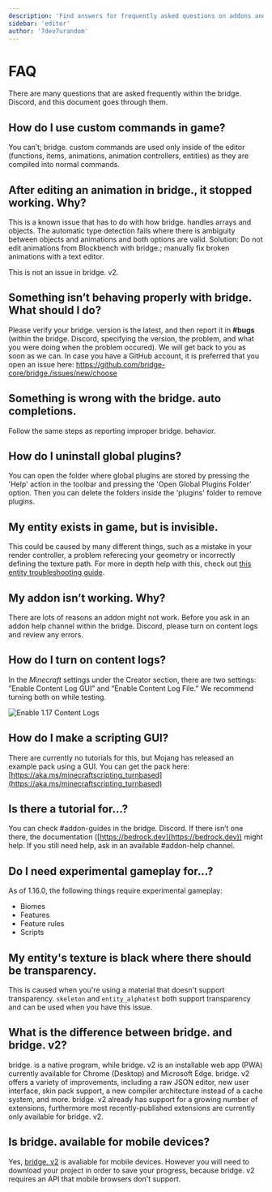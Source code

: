 ```yaml
---
description: 'Find answers for frequently asked questions on addons and bridge.'
sidebar: 'editor'
author: '7dev7urandom'
---
```


# FAQ

There are many questions that are asked frequently within the bridge. Discord, and this document goes through them.

## How do I use custom commands in game?

You can’t; bridge. custom commands are used only inside of the editor (functions, items, animations, animation controllers, entities) as they are compiled into normal
commands.

## After editing an animation in bridge., it stopped working. Why?

This is a known issue that has to do with how bridge. handles arrays and objects. The automatic type detection fails where there is ambiguity between objects and
animations and both options are valid. Solution: Do not edit animations from Blockbench with bridge.; manually fix broken animations with a text editor.

This is not an issue in bridge. v2.

## Something isn’t behaving properly with bridge. What should I do?

Please verify your bridge. version is the latest, and then report it in **#bugs** (within the bridge. Discord, specifying the version, the problem, and what you were
doing when the problem occured). We will get back to you as soon as we can. In case you have a GitHub account, it is preferred that you open an issue here:
https://github.com/bridge-core/bridge./issues/new/choose

## Something is wrong with the bridge. auto completions.

Follow the same steps as reporting improper bridge. behavior.

## How do I uninstall global plugins?

You can open the folder where global plugins are stored by pressing the 'Help' action in the toolbar and pressing the 'Open Global Plugins Folder' option. Then you can delete the folders inside the 'plugins' folder to remove plugins.

## My entity exists in game, but is invisible.

This could be caused by many different things, such as a mistake in your render controller, a problem referecing your geometry or incorrectly defining the texture path. For more in depth help with this, check out [this entity troubleshooting guide](https://wiki.bedrock.dev/knowledge/troubleshooting.html).

## My addon isn’t working. Why?

There are lots of reasons an addon might not work. Before you ask in an addon help channel within the bridge. Discord, please turn on content logs and review any errors.

## How do I turn on content logs?

In the _Minecraft_ settings under the Creator section, there are two settings: ”Enable Content Log GUI” and “Enable Content Log File.” We recommend turning both on while
testing.

![Enable 1.17 Content Logs](./creator.png)

## How do I make a scripting GUI?

There are currently no tutorials for this, but Mojang has released an example pack using a GUI. You can get the pack here: [https://aka.ms/minecraftscripting_turnbased](https://aka.ms/minecraftscripting_turnbased)

## Is there a tutorial for…?

You can check #addon-guides in the bridge. Discord. If there isn’t one there, the documentation ([https://bedrock.dev](https://bedrock.dev)) might help. If you still need help, ask in an
available #addon-help channel.

## Do I need experimental gameplay for…?

As of 1.16.0, the following things require experimental gameplay:

-   Biomes
-   Features
-   Feature rules
-   Scripts

## My entity's texture is black where there should be transparency.

This is caused when you're using a material that doesn't support transparency.
`skeleton` and `entity_alphatest` both support transparency and can be used when you have this issue.

## What is the difference between bridge. and bridge. v2?

bridge. is a native program, while bridge. v2 is an installable web app (PWA) currently available for Chrome (Desktop) and Microsoft Edge. bridge. v2 offers a variety of improvements, including a raw JSON editor, new user interface, skin pack support, a new compiler architecture instead of a cache system, and more. bridge. v2 already has support for a growing number of extensions, furthermore most recently-published extensions are currently only available for bridge. v2.

## Is bridge. available for mobile devices?

Yes, [bridge. v2](https://editor.bridge-core.app) is avaliable for mobile devices. However you will need to download your project in order to save your progress, because bridge. v2 requires an API that mobile browsers don't support.
